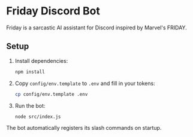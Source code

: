 # Friday Discord Bot

Friday is a sarcastic AI assistant for Discord inspired by Marvel's FRIDAY.

## Setup
1. Install dependencies:
   ```bash
   npm install
   ```
2. Copy `config/env.template` to `.env` and fill in your tokens:
   ```bash
   cp config/env.template .env
   ```
3. Run the bot:
   ```bash
   node src/index.js
   ```

The bot automatically registers its slash commands on startup.
